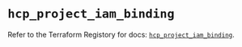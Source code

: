 # `hcp_project_iam_binding`

Refer to the Terraform Registory for docs: [`hcp_project_iam_binding`](https://registry.terraform.io/providers/hashicorp/hcp/0.79.0/docs/resources/project_iam_binding).
